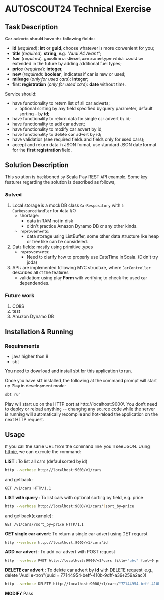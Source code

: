 # AUTOSCOUT24 Technical Exercise

## Task Description

Car adverts should have the following fields:
* **id** (_required_): **int** or **guid**, choose whatever is more convenient for you;
* **title** (_required_): **string**, e.g. _"Audi A4 Avant"_;
* **fuel** (_required_): gasoline or diesel, use some type which could be extended in the future by adding additional fuel types;
* **price** (_required_): **integer**;
* **new** (_required_): **boolean**, indicates if car is new or used;
* **mileage** (_only for used cars_): **integer**;
* **first registration** (_only for used cars_): **date** without time.

Service should:
* have functionality to return list of all car adverts;
  * optional sorting by any field specified by query parameter, default sorting - by **id**;
* have functionality to return data for single car advert by id;
* have functionality to add car advert;
* have functionality to modify car advert by id;
* have functionality to delete car advert by id;
* have validation (see required fields and fields only for used cars);
* accept and return data in JSON format, use standard JSON date format for the **first registration** field.

## Solution Description
This solution is backboned by Scala Play REST API example. Some key features regarding the solution is described as follows,

### Solved
1. Local storage is a mock DB class `CarRespository` with a `CarResourceHandler` for data I/O
    - shortage: 
        - data in RAM not in disk
        - didn't practice Amazon Dynamo DB or any other kinds.
    - improvements: 
        - data storage using ListBuffer, some other data structure like heap or tree like can be considered.
2. Data fields: mostly using primitive types
    - improvements: 
        - Need to clarify how to properly use DateTime in Scala. (Didn't try joda)
3. APIs are implemented following MVC structure, where `CarController` describes all of the features
    - validation: using play **Form** with verifying to check the used car dependencies.
 
    
### Future work

1. CORS
2. test
3. Amazon Dynamo DB


## Installation & Running

### Requirements
- java higher than 8
- sbt

You need to download and install sbt for this application to run.

Once you have sbt installed, the following at the command prompt will start up Play in development mode:

```bash
sbt run
```

Play will start up on the HTTP port at <http://localhost:9000/>.   You don't need to deploy or reload anything -- changing any source code while the server is running will automatically recompile and hot-reload the application on the next HTTP request.

## Usage

If you call the same URL from the command line, you’ll see JSON. Using [httpie](https://httpie.org/), we can execute the command:


**LIST** : To list all cars (defaul sorted by id)
```bash
http --verbose http://localhost:9000/v1/cars
```
and get back:

```routes
GET /v1/cars HTTP/1.1
```

**LIST with query** : To list cars with optional sorting by field, e.g. price
```bash
http --verbose http://localhost:9000/v1/cars/?sort_by=price
```
and get back(example):

```routes
GET /v1/cars/?sort_by=price HTTP/1.1 
```

**GET single car advert**: To return a single car advert using GET request
```bash
http --verbose http://localhost:9000/v1/cars/id
```

**ADD car advert** : To add car advert with POST request
```bash
http --verbose POST http://localhost:9000/v1/cars title="abc" fuel=0 price=12341234 isnew=true
```

**DELETE car advert** : To delete car advert by **id** with DELETE request, e.g., delete "Audi e-tron"(uuid = 77144954-beff-410b-9dff-a39e259a2ac0)
```bash
http --verbose DELETE http://localhost:9000/v1/cars/"77144954-beff-410b-9dff-a39e259a2ac0"
```

**MODIFY**
Pass
